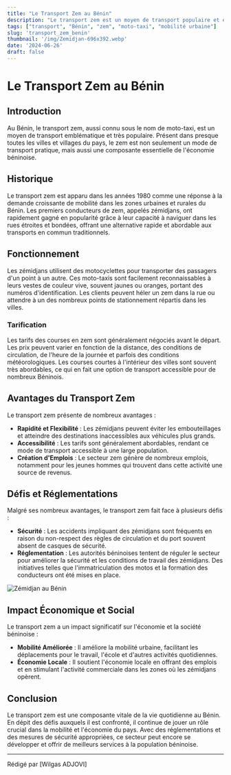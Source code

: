 ```yaml
---
title: "Le Transport Zem au Bénin"
description: "Le transport zem est un moyen de transport populaire et essentiel au Bénin."
tags: ["transport", "Bénin", "zem", "moto-taxi", "mobilité urbaine"]
slug: 'transport_zem_benin'
thumbnail: '/img/Zemidjan-696x392.webp'
date: '2024-06-26'
draft: false
---
```


# Le Transport Zem au Bénin

## Introduction

Au Bénin, le transport zem, aussi connu sous le nom de moto-taxi, est un moyen de transport emblématique et très populaire. Présent dans presque toutes les villes et villages du pays, le zem est non seulement un mode de transport pratique, mais aussi une composante essentielle de l'économie béninoise.

## Historique

Le transport zem est apparu dans les années 1980 comme une réponse à la demande croissante de mobilité dans les zones urbaines et rurales du Bénin. Les premiers conducteurs de zem, appelés zémidjans, ont rapidement gagné en popularité grâce à leur capacité à naviguer dans les rues étroites et bondées, offrant une alternative rapide et abordable aux transports en commun traditionnels.

## Fonctionnement

Les zémidjans utilisent des motocyclettes pour transporter des passagers d'un point à un autre. Ces moto-taxis sont facilement reconnaissables à leurs vestes de couleur vive, souvent jaunes ou oranges, portant des numéros d'identification. Les clients peuvent héler un zem dans la rue ou attendre à un des nombreux points de stationnement répartis dans les villes.

### Tarification

Les tarifs des courses en zem sont généralement négociés avant le départ. Les prix peuvent varier en fonction de la distance, des conditions de circulation, de l'heure de la journée et parfois des conditions météorologiques. Les courses courtes à l'intérieur des villes sont souvent très abordables, ce qui en fait une option de transport accessible pour de nombreux Béninois.

## Avantages du Transport Zem

Le transport zem présente de nombreux avantages :

- **Rapidité et Flexibilité** : Les zémidjans peuvent éviter les embouteillages et atteindre des destinations inaccessibles aux véhicules plus grands.
- **Accessibilité** : Les tarifs sont généralement abordables, rendant ce mode de transport accessible à une large population.
- **Création d'Emplois** : Le secteur zem génère de nombreux emplois, notamment pour les jeunes hommes qui trouvent dans cette activité une source de revenus.

## Défis et Réglementations

Malgré ses nombreux avantages, le transport zem fait face à plusieurs défis :

- **Sécurité** : Les accidents impliquant des zémidjans sont fréquents en raison du non-respect des règles de circulation et du port souvent absent de casques de sécurité.
- **Réglementation** : Les autorités béninoises tentent de réguler le secteur pour améliorer la sécurité et les conditions de travail des zémidjans. Des initiatives telles que l'immatriculation des motos et la formation des conducteurs ont été mises en place.

<div class="flex justify-center my-8">
  <img src="/img/zem_benin.webp" alt="Zémidjan au Bénin" class="max-w-full h-auto border-2 border-gray-300 shadow-lg rounded-lg"/>
</div>

## Impact Économique et Social

Le transport zem a un impact significatif sur l'économie et la société béninoise :

- **Mobilité Améliorée** : Il améliore la mobilité urbaine, facilitant les déplacements pour le travail, l'école et d'autres activités quotidiennes.
- **Économie Locale** : Il soutient l'économie locale en offrant des emplois et en stimulant l'activité commerciale dans les zones où les zémidjans opèrent.

## Conclusion

Le transport zem est une composante vitale de la vie quotidienne au Bénin. En dépit des défis auxquels il est confronté, il continue de jouer un rôle crucial dans la mobilité et l'économie du pays. Avec des réglementations et des mesures de sécurité appropriées, ce secteur peut encore se développer et offrir de meilleurs services à la population béninoise.

---

Rédigé par [Wilgas ADJOVI]

